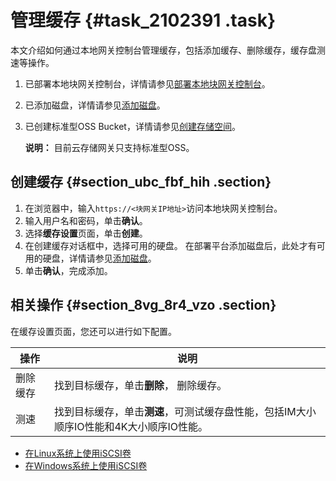 # 管理缓存 {#task_2102391 .task}

本文介绍如何通过本地网关控制台管理缓存，包括添加缓存、删除缓存，缓存盘测速等操作。

1.  已部署本地块网关控制台，详情请参见[部署本地块网关控制台](../../../../cn.zh-CN/本地控制台用户指南/块网关/部署本地块网关控制台.md#)。
2.  已添加磁盘，详情请参见[添加磁盘](../../../../cn.zh-CN/本地控制台用户指南/块网关/添加磁盘.md#)。
3.  已创建标准型OSS Bucket，详情请参见[创建存储空间](../../../../cn.zh-CN/快速入门/创建存储空间.md#)。

    **说明：** 目前云存储网关只支持标准型OSS。


## 创建缓存 {#section_ubc_fbf_hih .section}

1.  在浏览器中，输入`https://<块网关IP地址>`访问本地块网关控制台。
2.  输入用户名和密码，单击**确认**。
3.  选择**缓存设置**页面，单击**创建**。
4.  在创建缓存对话框中，选择可用的硬盘。 在部署平台添加磁盘后，此处才有可用的硬盘，详情请参见[添加磁盘](../../../../cn.zh-CN/本地控制台用户指南/块网关/添加磁盘.md#)。
5.  单击**确认**，完成添加。

## 相关操作 {#section_8vg_8r4_vzo .section}

在缓存设置页面，您还可以进行如下配置。

|操作|说明|
|--|--|
|删除缓存|找到目标缓存，单击**删除**， 删除缓存。|
|测速|找到目标缓存，单击**测速**，可测试缓存盘性能，包括IM大小顺序IO性能和4K大小顺序IO性能。|

-   [在Linux系统上使用iSCSI卷](../../../../cn.zh-CN/本地控制台用户指南/块网关/使用iSCSI卷/在Linux系统上使用iSCSI卷.md#)
-   [在Windows系统上使用iSCSI卷](../../../../cn.zh-CN/本地控制台用户指南/块网关/使用iSCSI卷/在Windows系统上使用iSCSI卷.md#)

